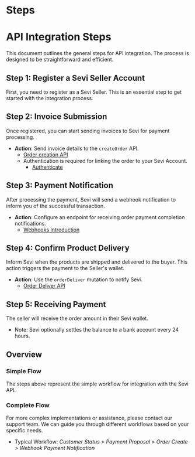 # Steps

# API Integration Steps

This document outlines the general steps for API integration. The process is designed to be straightforward and efficient.

## Step 1: Register a Sevi Seller Account

First, you need to register as a Sevi Seller. This is an essential step to get started with the integration process.

<!-- - **Action**: [Register seller account](/docs/seller/start) -->

## Step 2: Invoice Submission

Once registered, you can start sending invoices to Sevi for payment processing.

- **Action**: Send invoice details to the `createOrder` API.
  - [Order creation API](/docs/developer/API/mutations/orderCreate)
  - Authentication is required for linking the order to your Sevi Account.
    - [Authenticate](/docs/developer/authentication)

## Step 3: Payment Notification

After processing the payment, Sevi will send a webhook notification to inform you of the successful transaction.

- **Action**: Configure an endpoint for receiving order payment completion notifications.
  - [Webhooks Introduction](/docs/developer/webhook/intro)

## Step 4: Confirm Product Delivery

Inform Sevi when the products are shipped and delivered to the buyer. This action triggers the payment to the Seller's wallet.

- **Action**: Use the `orderDeliver` mutation to notify Sevi.
  - [Order Deliver API](/docs/developer/API/mutations/orderDeliver)

## Step 5: Receiving Payment

The seller will receive the order amount in their Sevi wallet.

<!-- - **Action**: [Withdraw funds](/docs/seller/withdraw) -->
  - Note: Sevi optionally settles the balance to a bank account every 24 hours.

## Overview

### Simple Flow

The steps above represent the simple workflow for integration with the Sevi API.

### Complete Flow

For more complex implementations or assistance, please contact our support team. We can guide you through different workflows based on your specific needs.

- Typical Workflow: *Customer Status > Payment Proposal > Order Create > Webhook Payment Notification*


<!-- ![alt text](/img/modules/apiFlow.jpg "flow") -->
